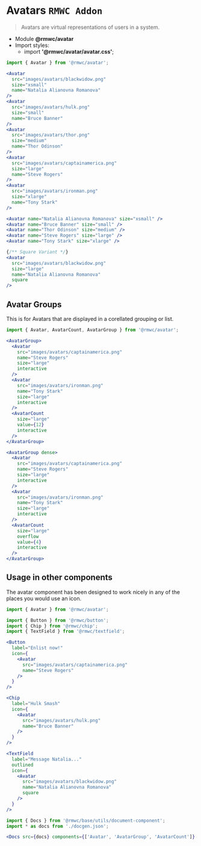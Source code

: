 # Avatars `RMWC Addon`

> Avatars are virtual representations of users in a system.

- Module **@rmwc/avatar**
- Import styles:
  - import **'@rmwc/avatar/avatar.css'**;

```jsx render
import { Avatar } from '@rmwc/avatar';

<Avatar
  src="images/avatars/blackwidow.png"
  size="xsmall"
  name="Natalia Alianovna Romanova"
/>
<Avatar
  src="images/avatars/hulk.png"
  size="small"
  name="Bruce Banner"
/>
<Avatar
  src="images/avatars/thor.png"
  size="medium"
  name="Thor Odinson"
/>
<Avatar
  src="images/avatars/captainamerica.png"
  size="large"
  name="Steve Rogers"
/>
<Avatar
  src="images/avatars/ironman.png"
  size="xlarge"
  name="Tony Stark"
/>

<Avatar name="Natalia Alianovna Romanova" size="xsmall" />
<Avatar name="Bruce Banner" size="small" />
<Avatar name="Thor Odinson" size="medium" />
<Avatar name="Steve Rogers" size="large" />
<Avatar name="Tony Stark" size="xlarge" />

{/** Square Variant */}
<Avatar
  src="images/avatars/blackwidow.png"
  size="large"
  name="Natalia Alianovna Romanova"
  square
/>

```

## Avatar Groups

This is for Avatars that are displayed in a corellated grouping or list.

```jsx render
import { Avatar, AvatarCount, AvatarGroup } from '@rmwc/avatar';

<AvatarGroup>
  <Avatar
    src="images/avatars/captainamerica.png"
    name="Steve Rogers"
    size="large"
    interactive
  />
  <Avatar
    src="images/avatars/ironman.png"
    name="Tony Stark"
    size="large"
    interactive
  />
  <AvatarCount
    size="large"
    value={12}
    interactive
  />
</AvatarGroup>

<AvatarGroup dense>
  <Avatar
    src="images/avatars/captainamerica.png"
    name="Steve Rogers"
    size="large"
    interactive
  />
  <Avatar
    src="images/avatars/ironman.png"
    name="Tony Stark"
    size="large"
    interactive
  />
  <AvatarCount
    size="large"
    overflow
    value={4}
    interactive
  />
</AvatarGroup>
```

## Usage in other components

The avatar component has been designed to work nicely in any of the places you would use an icon.

```jsx render
import { Avatar } from '@rmwc/avatar';

import { Button } from '@rmwc/button';
import { Chip } from '@rmwc/chip';
import { TextField } from '@rmwc/textfield';

<Button 
  label="Enlist now!"
  icon={
    <Avatar
      src="images/avatars/captainamerica.png"
      name="Steve Rogers"
    />
  }
/>

<Chip
  label="Hulk Smash"
  icon={
    <Avatar
      src="images/avatars/hulk.png"
      name="Bruce Banner"
    />
  }
/>

<TextField
  label="Message Natalia..."
  outlined
  icon={
    <Avatar
      src="images/avatars/blackwidow.png"
      name="Natalia Alianovna Romanova"
      square
    />
  }
/>

```

```jsx renderOnly
import { Docs } from '@rmwc/base/utils/document-component';
import * as docs from './docgen.json';

<Docs src={docs} components={['Avatar', 'AvatarGroup', 'AvatarCount']} />
```
